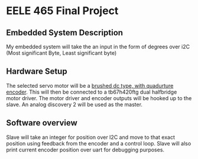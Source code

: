 # EELE 465 Final Project
## Embedded System Description

My embedded system will take the an input in the form of degrees over i2C (Most significant Byte, Least significant byte)

## Hardware Setup

The selected servo motor will be a [brushed dc type, with quadurture encoder](https://www.amazon.com/dp/B0DB28N8FJ/ref=sspa_dk_detail_0?pd_rd_i=B0DB28N8FJ&pd_rd_w=S4IQc&content-id=amzn1.sym.8c2f9165-8e93-42a1-8313-73d3809141a2&pf_rd_p=8c2f9165-8e93-42a1-8313-73d3809141a2&pf_rd_r=R2YHJAFX2T8W96AYETSX&pd_rd_wg=ZQ8JV&pd_rd_r=8e7f9e70-8a5c-4c9e-b885-8f2813bc07f5&s=hi&sp_csd=d2lkZ2V0TmFtZT1zcF9kZXRhaWw&th=1). This will then be connected to a tb67h420ftg dual halfbridge motor driver. The motor driver and encoder outputs will be hooked up to the slave. An analog discovery 2 will be used as the master.

## Software overview

Slave will take an integer for position over I2C and move to that exact position using feedback from the encoder and a control loop. Slave will also print current encoder position over uart for debugging purposes.


